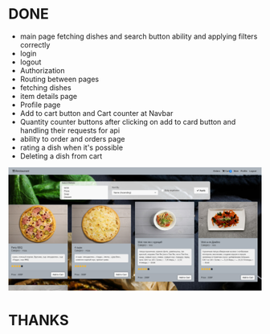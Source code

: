 # DONE

- main page fetching dishes and search button ability and applying filters correctly
- login
- logout
- Authorization
- Routing between pages
- fetching dishes 
- item details page
- Profile page
- Add to cart button and Cart counter at Navbar 
- Quantity counter buttons after clicking on add to card button and handling their requests for api
- ability to order and orders page
- rating a dish when it's possible
- Deleting a dish from cart 

![website screenshot](/web_frontend/Screenshot_from_2024-05-29_19-39-55.png)


# THANKS
